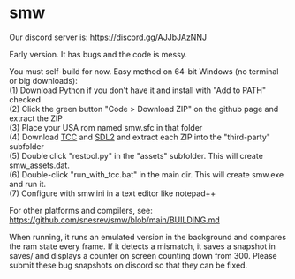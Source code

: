 # smw

Our discord server is: https://discord.gg/AJJbJAzNNJ

Early version. It has bugs and the code is messy.

You must self-build for now. Easy method on 64-bit Windows (no terminal or big downloads):<br>
(1) Download [Python](https://www.python.org/ftp/python/3.11.4/python-3.11.4-amd64.exe) if you don't have it and install with "Add to PATH" checked<br>
(2) Click the green button "Code > Download ZIP" on the github page and extract the ZIP<br>
(3) Place your USA rom named smw.sfc in that folder<br>
(4) Download [TCC](https://github.com/FitzRoyX/tinycc/releases/download/tcc_20230519/tcc_20230519.zip) and [SDL2](https://github.com/libsdl-org/SDL/releases/download/release-2.28.1/SDL2-devel-2.28.1-VC.zip) and extract each ZIP into the "third-party" subfolder<br>
(5) Double click "restool.py" in the "assets" subfolder. This will create smw_assets.dat.<br>
(6) Double-click "run_with_tcc.bat" in the main dir. This will create smw.exe and run it.<br>
(7) Configure with smw.ini in a text editor like notepad++<br>

For other platforms and compilers, see: https://github.com/snesrev/smw/blob/main/BUILDING.md

When running, it runs an emulated version in the background and compares the ram state every frame. If it detects a mismatch, it saves a snapshot in saves/ and displays a counter on screen counting down from 300. Please submit these bug snapshots on discord so that they can be fixed.

